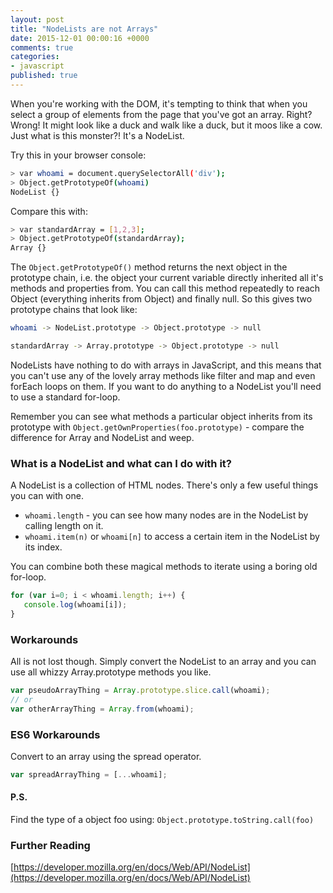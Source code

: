 ```yaml
---
layout: post
title: "NodeLists are not Arrays"
date: 2015-12-01 00:00:16 +0000
comments: true
categories:
- javascript
published: true
---
```


When you're working with the DOM, it's tempting to think that when you select a group of elements from the page that you've got an array. Right? Wrong! It might look like a duck and walk like a duck, but it moos like a cow. Just what is this monster?! It's a NodeList.

Try this in your browser console:

```bash
> var whoami = document.querySelectorAll('div');
> Object.getPrototypeOf(whoami)
NodeList {}
```

Compare this with:

```bash
> var standardArray = [1,2,3];
> Object.getPrototypeOf(standardArray);
Array {}
```

The `Object.getPrototypeOf()` method returns the next object in the prototype chain, i.e. the object your current variable directly inherited all it's methods and properties from. You can call this method repeatedly to reach Object (everything inherits from Object) and finally null. So this gives two prototype chains that look like:

```bash
whoami -> NodeList.prototype -> Object.prototype -> null

standardArray -> Array.prototype -> Object.prototype -> null
```

NodeLists have nothing to do with arrays in JavaScript, and this means that you can't use any of the lovely array methods like filter and map and even forEach loops on them. If you want to do anything to a NodeList you'll need to use a standard for-loop.

Remember you can see what methods a particular object inherits from its prototype with `Object.getOwnProperties(foo.prototype)` - compare the difference for Array and NodeList and weep.

### What is a NodeList and what can I do with it?

A NodeList is a collection of HTML nodes. There's only a few useful things you can with one.

* `whoami.length` - you can see how many nodes are in the NodeList by calling length on it.
* `whoami.item(n)` or `whoami[n]` to access a certain item in the NodeList by its index.

You can combine both these magical methods to iterate using a boring old for-loop.

```javascript
for (var i=0; i < whoami.length; i++) {
   console.log(whoami[i]);
}
```

### Workarounds

All is not lost though. Simply convert the NodeList to an array and you can use all whizzy Array.prototype methods you like.

```javascript
var pseudoArrayThing = Array.prototype.slice.call(whoami);
// or
var otherArrayThing = Array.from(whoami);
```

### ES6 Workarounds

Convert to an array using the spread operator.

```javascript
var spreadArrayThing = [...whoami];
```

#### P.S.

Find the type of a object foo using:
`Object.prototype.toString.call(foo)`

### Further Reading

[https://developer.mozilla.org/en/docs/Web/API/NodeList](https://developer.mozilla.org/en/docs/Web/API/NodeList)
